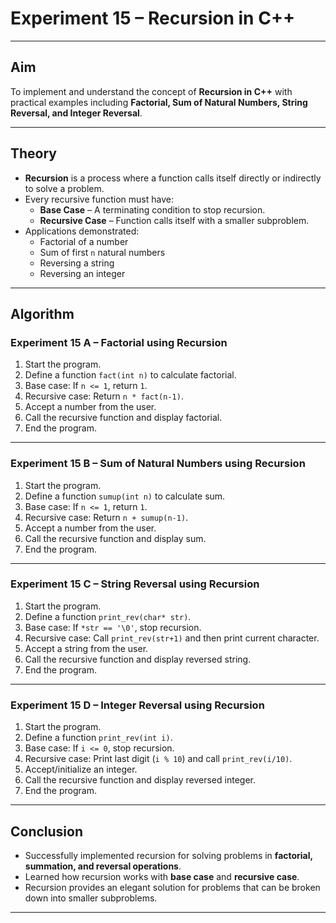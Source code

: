 # Experiment 15 – Recursion in C++

---

## Aim  
To implement and understand the concept of **Recursion in C++** with practical examples including **Factorial, Sum of Natural Numbers, String Reversal, and Integer Reversal**.  

---

## Theory  

- **Recursion** is a process where a function calls itself directly or indirectly to solve a problem.  
- Every recursive function must have:  
  - **Base Case** – A terminating condition to stop recursion.  
  - **Recursive Case** – Function calls itself with a smaller subproblem.  
- Applications demonstrated:  
  - Factorial of a number  
  - Sum of first `n` natural numbers  
  - Reversing a string  
  - Reversing an integer  

---

## Algorithm  

### Experiment 15 A – Factorial using Recursion  

1. Start the program.  
2. Define a function `fact(int n)` to calculate factorial.  
3. Base case: If `n <= 1`, return `1`.  
4. Recursive case: Return `n * fact(n-1)`.  
5. Accept a number from the user.  
6. Call the recursive function and display factorial.  
7. End the program.  

---

### Experiment 15 B – Sum of Natural Numbers using Recursion  

1. Start the program.  
2. Define a function `sumup(int n)` to calculate sum.  
3. Base case: If `n <= 1`, return `1`.  
4. Recursive case: Return `n + sumup(n-1)`.  
5. Accept a number from the user.  
6. Call the recursive function and display sum.  
7. End the program.  

---

### Experiment 15 C – String Reversal using Recursion  

1. Start the program.  
2. Define a function `print_rev(char* str)`.  
3. Base case: If `*str == '\0'`, stop recursion.  
4. Recursive case: Call `print_rev(str+1)` and then print current character.  
5. Accept a string from the user.  
6. Call the recursive function and display reversed string.  
7. End the program.  

---

### Experiment 15 D – Integer Reversal using Recursion  

1. Start the program.  
2. Define a function `print_rev(int i)`.  
3. Base case: If `i <= 0`, stop recursion.  
4. Recursive case: Print last digit (`i % 10`) and call `print_rev(i/10)`.  
5. Accept/initialize an integer.  
6. Call the recursive function and display reversed integer.  
7. End the program.  

---

## Conclusion  

- Successfully implemented recursion for solving problems in **factorial, summation, and reversal operations**.  
- Learned how recursion works with **base case** and **recursive case**.  
- Recursion provides an elegant solution for problems that can be broken down into smaller subproblems.  

---
